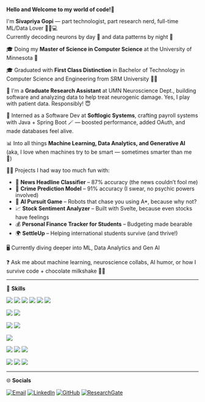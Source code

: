 
**Hello and Welcome to my world of code!👋**

I'm **Sivapriya Gopi** — part technologist, part research nerd, full-time ML/Data Lover  🧙‍♀️💻  
Currently decoding neurons by day 🧠 and data patterns by night 🌙

🎓 Doing my **Master of Science in Computer Science** at the University of Minnesota 🏫 

🎓 Graduated with **First Class Distinction** in Bachelor of Technology in Computer Science and Engineering from SRM University 🧙‍♀️

🧠 I'm a **Graduate Research Assistant** at UMN Neuroscience Dept., building software and analyzing data to help treat neurogenic damage. 
   Yes, I play with patient data. Responsibly! 😇

🚀 Interned as a Software Dev at **Softlogic Systems**, crafting payroll systems with Java + Spring Boot 🪄 — boosted performance, added OAuth, and made databases feel alive.

📊 Into all things **Machine Learning, Data Analytics, and Generative AI** (aka, I love when machines try to be smart — sometimes smarter than me 👀)

👩‍💻 Projects I had way too much fun with:
- 📰 **News Headline Classifier** – 87% accuracy (the news couldn’t fool me)
- 🧠 **Crime Prediction Model** – 91% accuracy (I swear, no psychic powers involved)
- 🤖 **AI Pursuit Game** – Robots that chase you using A*, because why not?
- 📈 **Stock Sentiment Analyzer** – Built with Svelte, because even stocks have feelings
- 💰 **Personal Finance Tracker for Students** – Budgeting made bearable
- 🌍 **SettleUp** – Helping international students survive (and thrive!)

🖥 Currently diving deeper into ML, Data Analytics and Gen AI

❓ Ask me about machine learning, neuroscience collabs, AI humor, or how I survive code + chocolate milkshake 🥤✅

---
🚀 **Skills**
<p align="left"> <img src="https://img.shields.io/badge/Python-3776AB?style=flat&logo=python&logoColor=white" /> <img src="https://img.shields.io/badge/SQL-003B57?style=flat&logo=postgresql&logoColor=white" /> <img src="https://img.shields.io/badge/Java-007396?style=flat&logo=java&logoColor=white" /> <img src="https://img.shields.io/badge/MATLAB-0076A8?style=flat&logo=mathworks&logoColor=white" /> <img src="https://img.shields.io/badge/HTML5-E34F26?style=flat&logo=html5&logoColor=white" /> <img src="https://img.shields.io/badge/C++-00599C?style=flat&logo=cplusplus&logoColor=white" /> </p> <p align="left"> <img src="https://img.shields.io/badge/Power%20BI-F2C811?style=flat&logo=powerbi&logoColor=black" /> <img src="https://img.shields.io/badge/Figma-F24E1E?style=flat&logo=figma&logoColor=white" /> </p> <p align="left"> <img src="https://img.shields.io/badge/PyTorch-EE4C2C?style=flat&logo=pytorch&logoColor=white" /> <img src="https://img.shields.io/badge/TensorFlow-FF6F00?style=flat&logo=tensorflow&logoColor=white" /> </p> <p align="left"> <img src="https://img.shields.io/badge/Svelte-FF3E00?style=flat&logo=svelte&logoColor=white" /> </p> <p align="left"> <img src="https://img.shields.io/badge/Microsoft%20Office-D83B01?style=flat&logo=microsoft-office&logoColor=white" /> <img src="https://img.shields.io/badge/Eclipse%20IDE-2C2255?style=flat&logo=eclipse-ide&logoColor=white" /> <img src="https://img.shields.io/badge/MATLAB-0076A8?style=flat&logo=mathworks&logoColor=white" /> </p> <p align="left"> <img src="https://img.shields.io/badge/Windows-0078D6?style=flat&logo=windows&logoColor=white" /> <img src="https://img.shields.io/badge/macOS-000000?style=flat&logo=apple&logoColor=white" /> <img src="https://img.shields.io/badge/Linux-FCC624?style=flat&logo=linux&logoColor=black" /> </p>

---
🌐 **Socials**
<p align="left"> <a href="mailto:gopi0011@umn.edu"><img src="https://img.shields.io/badge/Gmail-D14836?style=flat&logo=gmail&logoColor=white" alt="Email" /></a> <a href="https://www.linkedin.com/in/sivapriya-gopi-gradstudent/"><img src="https://img.shields.io/badge/LinkedIn-0077B5?style=flat&logo=linkedin&logoColor=white" alt="LinkedIn" /></a> <a href="https://github.com/Sivapriya27"><img src="https://img.shields.io/badge/GitHub-100000?style=flat&logo=github&logoColor=white" alt="GitHub" /></a> <a href="https://www.researchgate.net/profile/Sivapriya-Gopi"><img src="https://img.shields.io/badge/ResearchGate-00CCBB?style=flat&logo=researchgate&logoColor=white" alt="ResearchGate" /></a> </p>
